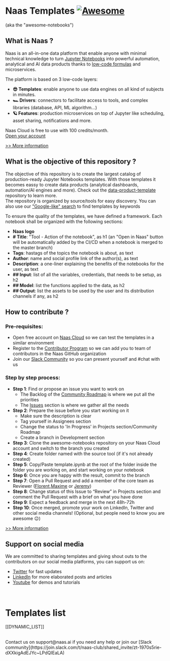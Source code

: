 # Naas Templates [![Awesome](https://cdn.rawgit.com/sindresorhus/awesome/d7305f38d29fed78fa85652e3a63e154dd8e8829/media/badge.svg)](https://github.com/sindresorhus/awesome)
(aka the "awesome-notebooks") 


## What is Naas ?

Naas is an all-in-one data platform that enable anyone with minimal technical knowledge to turn <a href="https://jupyter.org" target="_blank">Jupyter Notebooks</a> into powerful automation, analytical and AI data products thanks to <a href="https://docs.naas.ai/" target="_blank">low-code formulas</a> and microservices.<br>

The platform is based on 3 low-code layers:<br>
- **😎 Templates**: enable anyone to use data engines on all kind of subjects in minutes.
- **🏎 Drivers**: connectors to facilitate access to tools, and complex libraries (database, API, ML algorithm...)
- **🪐 Features**: production microservices on top of Jupyter like scheduling, asset sharing, notifications and more.<br>

Naas Cloud is free to use with 100 credits/month.<br>
<a href="https://www.naas.ai/free-forever" target="_blank">Open your account</a><br>

[>> More information](https://docs.naas.ai/)


## What is the objective of this repository ?

The objective of this repository is to create the largest catalog of production-ready Jupyter Notebooks templates. With those templates it becomes eassy to create data products (analytical dashboards, automation/AI engines and more). Check out the [data-product-template](https://github.com/jupyter-naas/data-product-template) repository to learn more.<br>
The repository is organized by source/tools for easy discovery. You can also use our ["Google-like" search](http://search.live.kn.naas.ai/) to find templates by keywords<br>

To ensure the quality of the templates, we have defined a framework. Each notebook shall be organized with the following sections:  
- **Naas logo**
- **# Title**: "Tool - Action of the notebook", as h1 (an "Open in Naas" button will be automatically added by the CI/CD when a notebook is merged to the master branch)
- **Tags**: hastags of the topics the notebook is about, as text
- **Author**: name and social profile link of the author(s), as text
- **Description**: a one-liner explaining the benefits of the notebooks for the user, as text
- **## Input**: list of all the variables, credentials, that needs to be setup, as h2
- **## Model**: list the functions applied to the data, as h2
- **## Output**: list the assets to be used by the user and its distribution channels if any, as h2


## How to contribute ?

### Pre-requisites:
- Open free account on [Naas Cloud](https://www.naas.ai/free-forever) so we can test the templates in a similar environment 
- Register to the [Contributor Program](https://form.typeform.com/to/jdls9qZf?typeform-source=www.naas.ai) so we can add you to team of contributors in the Naas GitHub organization 
- Join our [Slack Community](https://join.slack.com/t/naas-club/shared_invite/zt-1970s5rie-dXXkigAdEJYc~LPdQIEaLA) so you can present yourself and #chat with us

### Step by step process:

- **Step 1**: Find or propose an issue you want to work on
  - The Backlog of the [Community Roadmap](https://github.com/orgs/jupyter-naas/projects/4) is where we put all the priorities
  - The [Issues](https://github.com/jupyter-naas/awesome-notebooks/issues) section is where we gather all the needs 
- **Step 2**: Prepare the issue before you start working on it
  - Make sure the description is clear
  - Tag yourself in Assignees section
  - Change the status to 'In Progress' in Projects section/Community Roadmap
  - Create a branch in Development section 
- **Step 3**: Clone the awesome-notebooks repository on your Naas Cloud account and switch to the branch you created
- **Step 4**: Create folder named with the source tool (if it's not already created)
- **Step 5**: Copy/Paste template.ipynb at the root of the folder inside the folder you are working on, and start working on your notebook
- **Step 6**: Once you are happy with the result, commit to the branch
- **Step 7**: Open a Pull Request and add a member of the core team as Reviewer ([Florent](https://github.com/FlorentLvr),[Maxime](https://github.com/Dr0p42) or [Jeremy](https://github.com/jravenel))
- **Step 8**: Change status of this Issue to “Review” in Projects section and comment the Pull Request with a brief on what you have done
- **Step 9**: Expect a feedback and merge in the next 48h-72h
- **Step 10**: Once merged, promote your work on LinkedIn, Twitter and other social media channels! (Optional, but people need to know you are awesome 😉)

[>> More information](https://docs.naas.ai/contributing-to-naas)


## Support on social media
We are committed to sharing templates and giving shout outs to the contributors on our social media platforms, you can support us on:
- [Twitter](https://twitter.com/JupyterNaas) for fast updates<br>
- [LinkedIn](https://www.linkedin.com/company/naas-ai/) for more elaborated posts and articles<br>
- [Youtube](https://www.youtube.com/channel/UCKKG5hzjXXU_rRdHHWQ8JHQ/videos) for demos and tutorials<br>

<br>

# Templates list

[[DYNAMIC_LIST]]


<br/>
Contact us on support@naas.ai if you need any help or join our [Slack community](https://join.slack.com/t/naas-club/shared_invite/zt-1970s5rie-dXXkigAdEJYc~LPdQIEaLA)
